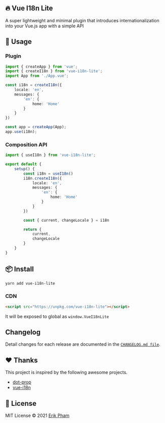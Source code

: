 ## 🔥️ Vue I18n Lite

A super lightweight and minimal plugin that introduces internationalization into your Vue.js app with a simple API

## 🚀 Usage
### Plugin

```ts
import { createApp } from 'vue';
import { createI18n } from 'vue-i18n-lite';
import App from './App.vue';

const i18n = createI18n({
    locale: 'en',
    messages: {
        'en': {
            home: 'Home'
        }
    }
})

const app = createApp(App);
app.use(i18n);

```
### Composition API

```ts
import { useI18n } from 'vue-i18n-lite';

export default {
    setup() {
        const i18n = useI18n()
        i18n.createI18n({
            locale: 'en',
            messages: {
                'en': {
                    home: 'Home'
                }
            }
        })

        const { current, changeLocale } = i18n

        return {
            current,
            changeLocale
        }
    }
}
```

## 📦 Install

```bash
yarn add vue-i18n-lite
```

### CDN

```html
<script src="https://unpkg.com/vue-i18n-lite"></script>
```

It will be exposed to global as `window.VueI18nLite`

## Changelog

Detail changes for each release are documented in the [`CHANGELOG.md file`](https://github.com/FrontLabsOfficial/vue-i18n-lite/blob/master/CHANGELOG.md).

## ❤️ Thanks

This project is inspired by the following awesome projects.
- [dot-prop](https://github.com/sindresorhus/dot-prop)
- [vue-i18n](https://github.com/kazupon/vue-i18n)

## 📄 License

MIT License © 2021 [Erik Pham](https://github.com/erikpham)
